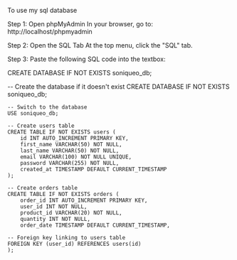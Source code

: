 To use my sql database

Step 1:
    Open phpMyAdmin
    In your browser, go to:
    http://localhost/phpmyadmin

Step 2:
    Open the SQL Tab
    At the top menu, click the "SQL" tab.

Step 3:
    Paste the following SQL code into the textbox:

   CREATE DATABASE IF NOT EXISTS soniqueo_db;

   -- Create the database if it doesn't exist
    CREATE DATABASE IF NOT EXISTS soniqueo_db;

    -- Switch to the database
    USE soniqueo_db;

    -- Create users table
    CREATE TABLE IF NOT EXISTS users (
        id INT AUTO_INCREMENT PRIMARY KEY,
        first_name VARCHAR(50) NOT NULL,
        last_name VARCHAR(50) NOT NULL,
        email VARCHAR(100) NOT NULL UNIQUE,
        password VARCHAR(255) NOT NULL,
        created_at TIMESTAMP DEFAULT CURRENT_TIMESTAMP
    );

    -- Create orders table
    CREATE TABLE IF NOT EXISTS orders (
        order_id INT AUTO_INCREMENT PRIMARY KEY,
        user_id INT NOT NULL,
        product_id VARCHAR(20) NOT NULL,
        quantity INT NOT NULL,
        order_date TIMESTAMP DEFAULT CURRENT_TIMESTAMP,

    -- Foreign key linking to users table
    FOREIGN KEY (user_id) REFERENCES users(id)
    );
